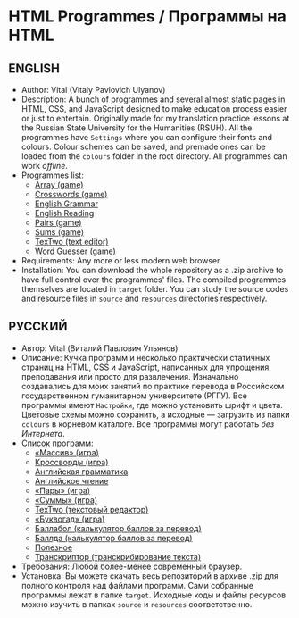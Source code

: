 # HTML Programmes / Программы на HTML
## ENGLISH
* Author: Vital (Vitaly Pavlovich Ulyanov)
* Description: A bunch of programmes and several almost static pages in HTML, CSS, and JavaScript designed to make education process easier or just to entertain. Originally made for my translation practice lessons at the Russian State University for the Humanities (RSUH). All the programmes have `Settings` where you can configure their fonts and colours. Colour schemes can be saved, and premade ones can be loaded from the `colours` folder in the root directory. All programmes can work *offline*.
* Programmes list:
    - [Array (game)](target/Array)
    - [Crosswords (game)](target/Array)
    - [English Grammar](<target/English Grammar>)
    - [English Reading](<target/English Reading>)
    - [Pairs (game)](target/Pairs)
    - [Sums (game)](target/Sums)
    - [TexTwo (text editor)](target/TexTwo)
    - [Word Guesser (game)](target/WordGuesser)
* Requirements: Any more or less modern web browser.
* Installation: You can download the whole repository as a .zip archive to have full control over the programmes' files. The compiled programmes themselves are located in `target` folder. You can study the source codes and resource files in `source` and `resources` directories respectively.

## РУССКИЙ
* Автор: Vital (Виталий Павлович Ульянов)
* Описание: Кучка программ и несколько практически статичных страниц на HTML, CSS и JavaScript, написанных для упрощения преподавания или просто для развлечения. Изначально создавались для моих занятий по практике перевода в Российском государственном гуманитарном университете (РГГУ). Все программы имеют `Настройки`, где можно установить шрифт и цвета. Цветовые схемы можно сохранить, а исходные — загрузить из папки `colours` в корневом каталоге. Все программы могут работать *без Интернета*.
* Список программ:
    - [«Массив» (игра)](target/Array)
    - [Кроссворды (игра)](target/Array)
    - [Английская грамматика](<target/English Grammar>)
    - [Английское чтение](<target/English Reading>)
    - [«Пары» (игра)](target/Pairs)
    - [«Суммы» (игра)](target/Sums)
    - [TexTwo (текстовый редактор)](target/TexTwo)
    - [«Буквогад» (игра)](target/WordGuesser)
    - [Баллабол (калькулятор баллов за перевод)](target/Баллабол)
    - [Баллда (калькулятор баллов за перевод)](target/Баллда)
    - [Полезное](target/Полезное)
    - [Транскриптор (транскрибирование текста)](target/Транскриптор)
* Требования: Любой более-менее современный браузер.
* Установка: Вы можете скачать весь репозиторий в архиве .zip для полного контроля над файлами программ. Сами собранные программы лежат в папке `target`. Исходные коды и файлы ресурсов можно изучить в папках `source` и `resources` соответственно.